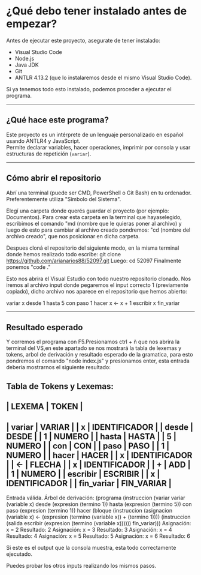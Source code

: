 # ¿Qué debo tener instalado antes de empezar?

Antes de ejecutar este proyecto, asegurate de tener instalado:

- Visual Studio Code  
- Node.js  
- Java JDK  
- Git  
- ANTLR 4.13.2 (que lo instalaremos desde el mismo Visual Studio Code).

Si ya tenemos todo esto instalado, podemos proceder a ejecutar el programa. 

---

## ¿Qué hace este programa?

Este proyecto es un intérprete de un lenguaje personalizado en español usando ANTLR4 y JavaScript.  
Permite declarar variables, hacer operaciones, imprimir por consola y usar estructuras de repetición (`variar`).

---

## Cómo abrir el repositorio

Abrí una terminal (puede ser CMD, PowerShell o Git Bash) en tu ordenador. Preferentemente utiliza "Símbolo del Sistema".

Elegí una carpeta donde querés guardar el proyecto (por ejemplo: Documentos).
Para crear esta carpeta en la terminal que hayaselegido, escribimos el comando "md (nombre que le quieras poner al archivo) y luego de esto para cambiar al archivo creado pondremos: "cd (nombre del archivo creado", que nos posicionar en dicha carpeta.

Despues cloná el repositorio del siguiente modo, en la misma terminal donde hemos realizado todo escribe:
git clone https://github.com/arianarios88/52097.git
Luego:
cd 52097
Finalmente ponemos "code ."

Esto nos abrira el Visual Estudio con todo nuestro repositorio clonado. Nos iremos al archivo input donde pegaremos el input correcto 1 (previamente copiado), dicho archivo nos aparece en el repositorio que hemos abierto:

variar x desde 1 hasta 5 con paso 1 hacer
    x <- x + 1
    escribir x
fin_variar

---

## Resultado esperado

Y corremos el programa con F5.Presionamos ctrl + ñ que nos abrira la terminal del VS,en  este apartado se nos mostrará la tabla de lexemas y tokens, arbol de derivación y resultado esperado de la gramatica, para esto pondremos el comando "node index.js" y presionamos enter, esta entrada deberia mostrarnos el siguiente resultado:

Tabla de Tokens y Lexemas:
--------------------------------------------------
| LEXEMA         | TOKEN                          |
--------------------------------------------------
| variar         | VARIAR                        |
| x              | IDENTIFICADOR                 |
| desde          | DESDE                         |
| 1              | NUMERO                        |
| hasta          | HASTA                         |
| 5              | NUMERO                        |
| con            | CON                           |
| paso           | PASO                          |
| 1              | NUMERO                        |
| hacer          | HACER                         |
| x              | IDENTIFICADOR                 |
| <-             | FLECHA                        |
| x              | IDENTIFICADOR                 |
| +              | ADD                           |
| 1              | NUMERO                        |
| escribir       | ESCRIBIR                      |
| x              | IDENTIFICADOR                 |
| fin_variar     | FIN_VARIAR                    |
--------------------------------------------------

Entrada válida.
Árbol de derivación: (programa (instruccion (variar variar (variable x) desde (expresion (termino 1)) hasta (expresion (termino 5)) con paso (expresion (termino 1)) hacer (bloque (instruccion (asignacion (variable x) <- (expresion (termino (variable x)) + (termino 1)))) (instruccion (salida escribir (expresion (termino (variable x)))))) fin_variar)))
Asignación: x = 2
Resultado: 2
Asignación: x = 3
Resultado: 3
Asignación: x = 4
Resultado: 4
Asignación: x = 5
Resultado: 5
Asignación: x = 6
Resultado: 6


Si este es el output que la consola muestra, esta todo correctamente ejecutado.

Puedes probar los otros inputs realizando los mismos pasos. 

